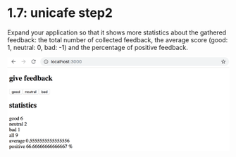 # 1.7: unicafe step2
Expand your application so that it shows more statistics about the gathered feedback:
the total number of collected feedback,
the average score (good: 1, neutral: 0, bad: -1)
and the percentage of positive feedback.

![App view](./images/app-view.png)
